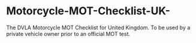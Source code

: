 # Motorcycle-MOT-Checklist-UK-
The DVLA Motorcycle MOT Checklist for United Kingdom. To be used by a private vehicle owner prior to an official MOT test.
